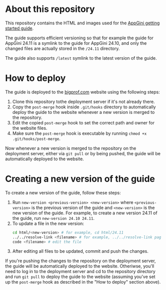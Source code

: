# About this repository

This repository contains the HTML and images used for the [AppGini getting started guide](https://bigprof.com/getting-started-with-appgini).

The guide supports efficient versioning so that for example the guide for AppGini 24.11 is a symlink to the guide for AppGini 24.10, and only the changed files are actually stored in the `/24.11` directory.

The guide also supports `/latest` symlink to the latest version of the guide.

# How to deploy

The guide is deployed to the [bigprof.com](https://bigprof.com) website using the following steps:

1. Clone this repository tothe deployment server if it's not already there.
2. Copy the `post-merge` hook inside `.git/hooks` directory to automatically deploy the guide to the website whenever a new version is merged to the repository.
3. Edit the copied `post-merge` hook to set the correct path and owner for the website files.
4. Make sure the `post-merge` hook is executable by running `chmod +x .git/hooks/post-merge`.

Now whenever a new version is merged to the repository on the deployment server, either via `git pull` or by being pushed, the guide will be automatically deployed to the website.

# Creating a new version of the guide

To create a new version of the guide, follow these steps:

1. Run `new-version <previous-version> <new-version>` where `<previous-version>` is the previous version of the guide and `<new-version>` is the new version of the guide. For example, to create a new version 24.11 of the guide, run `new-version 24.10 24.11`.
2. To update a file in the new version:
   ```bash
   cd html/<new-version> # for example, cd html/24.11
   ../../resolve-link <filename> # for example, ../../resolve-link page2.html
   code <filename> # edit the file
   ```
3. After editing all files to be updated, commit and push the changes.

If you're pushing the changes to the repository on the deployment server, the guide will be automatically deployed to the website.
Otheriwse, you'll need to log in to the deployment server and cd to the repository directory and run `git pull` to deploy the guide to the website
(assuming you've set up the `post-merge` hook as described in the "How to deploy" section above).